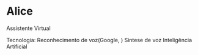 # Alice
 Assistente Virtual

Tecnologia:
    Reconhecimento de voz(Google, )
    Sintese de voz
    Inteligência Artificial
